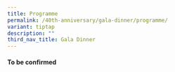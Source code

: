 ```yaml
---
title: Programme
permalink: /40th-anniversary/gala-dinner/programme/
variant: tiptap
description: ""
third_nav_title: Gala Dinner
---
```

<h4>To be confirmed</h4>
<p></p>